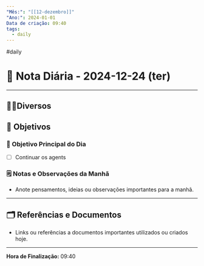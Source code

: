 ```yaml
---
"Mês:": "[[12-dezembro]]"
"Ano:": 2024-01-01
Data de criação: 09:40
tags:
  - daily
---
```

 #daily
# 📅 Nota Diária - 2024-12-24 (ter)
---
## 🤝🏻Diversos

## 🌄 Objetivos
### 🎯 Objetivo Principal do Dia
- [ ] Continuar os agents

### 🗒️ Notas e Observações da Manhã
- Anote pensamentos, ideias ou observações importantes para a manhã.
---
## 🗂️ Referências e Documentos
- Links ou referências a documentos importantes utilizados ou criados hoje.

---

**Hora de Finalização:** 09:40
